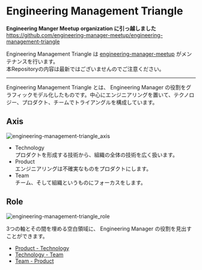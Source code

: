 # Engineering Management Triangle

**Engineering Manger Meetup organization に引っ越しました**  
https://github.com/engineering-manager-meetup/engineering-management-triangle

Engineering Management Triangle は [engineering-manager-meetup](https://github.com/engineering-manager-meetup) がメンテナンスを行います。  
本Repositoryの内容は最新ではございませんのでご注意ください。

***

Engineering Management Triangle とは、 Engineering Manager の役割をグラフィックモデル化したものです。中心にエンジニアリングを置いて、テクノロジー、プロダクト、チームでトライアングルを構成しています。

## Axis 

![engineering-management-triangle_axis](https://user-images.githubusercontent.com/10830352/60770178-1af19000-a113-11e9-8b1e-626b02614b44.jpg)

- Technology   
プロダクトを形成する技術から、組織の全体の技術を広く扱います。
- Product  
エンジニアリングは不確実なものをプロダクトにします。
- Team  
チーム、そして組織というものにフォーカスをします。

## Role

![engineering-management-triangle_role](https://user-images.githubusercontent.com/10830352/61178646-00944680-a62c-11e9-9945-42b8ca4456c6.jpg)

3つの軸とその間を埋める空白領域に、 Engineering Manager の役割を見出すことができます。

- [Product - Technology](/product-technology.md)
- [Technology - Team](technology-team.md)
- [Team - Product](team-product.md)
